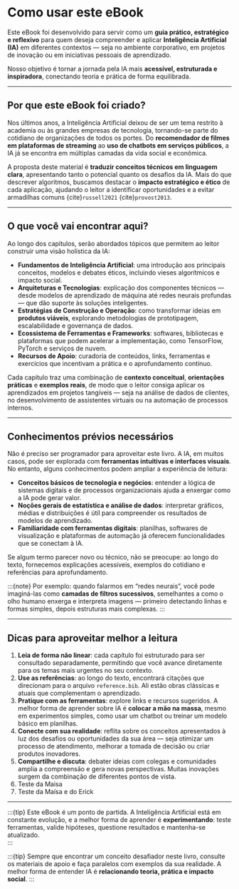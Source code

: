 # Como usar este eBook 

Este eBook foi desenvolvido para servir como um **guia prático, estratégico e reflexivo** para quem deseja compreender e aplicar **Inteligência Artificial (IA)** em diferentes contextos — seja no ambiente corporativo, em projetos de inovação ou em iniciativas pessoais de aprendizado.  

Nosso objetivo é tornar a jornada pela IA mais **acessível, estruturada e inspiradora**, conectando teoria e prática de forma equilibrada.  

---

## Por que este eBook foi criado?

Nos últimos anos, a Inteligência Artificial deixou de ser um tema restrito à academia ou às grandes empresas de tecnologia, tornando-se parte do cotidiano de organizações de todos os portes. Do **recomendador de filmes em plataformas de streaming** ao **uso de chatbots em serviços públicos**, a IA já se encontra em múltiplas camadas da vida social e econômica.  

A proposta deste material é **traduzir conceitos técnicos em linguagem clara**, apresentando tanto o potencial quanto os desafios da IA. Mais do que descrever algoritmos, buscamos destacar o **impacto estratégico e ético** de cada aplicação, ajudando o leitor a identificar oportunidades e a evitar armadilhas comuns {cite}`russell2021` {cite}`provost2013`.  

---

## O que você vai encontrar aqui?

Ao longo dos capítulos, serão abordados tópicos que permitem ao leitor construir uma visão holística da IA:

- **Fundamentos de Inteligência Artificial**: uma introdução aos principais conceitos, modelos e debates éticos, incluindo vieses algorítmicos e impacto social.  
- **Arquiteturas e Tecnologias**: explicação dos componentes técnicos — desde modelos de aprendizado de máquina até redes neurais profundas — que dão suporte às soluções inteligentes.  
- **Estratégias de Construção e Operação**: como transformar ideias em **produtos viáveis**, explorando metodologias de prototipagem, escalabilidade e governança de dados.  
- **Ecossistema de Ferramentas e Frameworks**: softwares, bibliotecas e plataformas que podem acelerar a implementação, como TensorFlow, PyTorch e serviços de nuvem.  
- **Recursos de Apoio**: curadoria de conteúdos, links, ferramentas e exercícios que incentivam a prática e o aprofundamento contínuo.  

Cada capítulo traz uma combinação de **contexto conceitual**, **orientações práticas** e **exemplos reais**, de modo que o leitor consiga aplicar os aprendizados em projetos tangíveis — seja na análise de dados de clientes, no desenvolvimento de assistentes virtuais ou na automação de processos internos.  

---

## Conhecimentos prévios necessários

Não é preciso ser programador para aproveitar este livro. A IA, em muitos casos, pode ser explorada com **ferramentas intuitivas e interfaces visuais**. No entanto, alguns conhecimentos podem ampliar a experiência de leitura:  

- **Conceitos básicos de tecnologia e negócios**: entender a lógica de sistemas digitais e de processos organizacionais ajuda a enxergar como a IA pode gerar valor.  
- **Noções gerais de estatística e análise de dados**: interpretar gráficos, médias e distribuições é útil para compreender os resultados de modelos de aprendizado.  
- **Familiaridade com ferramentas digitais**: planilhas, softwares de visualização e plataformas de automação já oferecem funcionalidades que se conectam à IA.  

Se algum termo parecer novo ou técnico, não se preocupe: ao longo do texto, fornecemos explicações acessíveis, exemplos do cotidiano e referências para aprofundamento.  

:::{note}
Por exemplo: quando falarmos em “redes neurais”, você pode imaginá-las como **camadas de filtros sucessivos**, semelhantes a como o olho humano enxerga e interpreta imagens — primeiro detectando linhas e formas simples, depois estruturas mais complexas.
:::

---

## Dicas para aproveitar melhor a leitura

1. **Leia de forma não linear**: cada capítulo foi estruturado para ser consultado separadamente, permitindo que você avance diretamente para os temas mais urgentes no seu contexto.  
2. **Use as referências**: ao longo do texto, encontrará citações que direcionam para o arquivo `reference.bib`. Ali estão obras clássicas e atuais que complementam o aprendizado.  
3. **Pratique com as ferramentas**: explore links e recursos sugeridos. A melhor forma de aprender sobre IA é **colocar a mão na massa**, mesmo em experimentos simples, como usar um chatbot ou treinar um modelo básico em planilhas.  
4. **Conecte com sua realidade**: reflita sobre os conceitos apresentados à luz dos desafios ou oportunidades da sua área — seja otimizar um processo de atendimento, melhorar a tomada de decisão ou criar produtos inovadores.  
5. **Compartilhe e discuta**: debater ideias com colegas e comunidades amplia a compreensão e gera novas perspectivas. Muitas inovações surgem da combinação de diferentes pontos de vista.  
6. Teste da Maisa
7. Teste da Maísa e do Erick
---

:::{tip}
Este eBook é um ponto de partida. A Inteligência Artificial está em constante evolução, e a melhor forma de aprender é **experimentando**: teste ferramentas, valide hipóteses, questione resultados e mantenha-se atualizado.  
:::

:::{tip}
Sempre que encontrar um conceito desafiador neste livro, consulte os materiais de apoio e faça paralelos com exemplos da sua realidade. A melhor forma de entender IA é **relacionando teoria, prática e impacto social**.
:::
